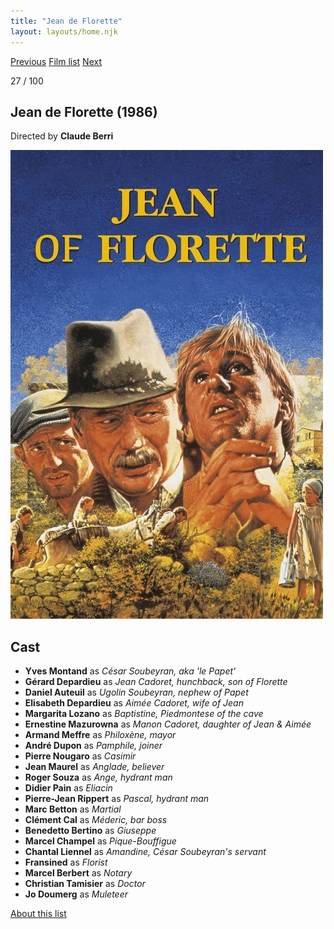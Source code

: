 ```yaml
---
title: "Jean de Florette"
layout: layouts/home.njk
---
```


<nav class="films">
  <a class="prev" href="../brazil">Previous</a>
  <a href="../">Film list</a>
  <a class="next" href="../withnail--i">Next</a>
</nav>

<p>27 / 100</p>

<article class="film">
  <h1>Jean de Florette (1986)</h1>

  <p class="director">
    Directed by <strong>Claude Berri</strong>
  </p>

  <img src="../films/posters/jean-de-florette.jpg" alt="">

  <h2>
    Cast
  </h2>
  <ul>
    <li><strong>Yves Montand</strong> as <em>César Soubeyran, aka 'le Papet'</em></li>
<li><strong>Gérard Depardieu</strong> as <em>Jean Cadoret, hunchback, son of Florette</em></li>
<li><strong>Daniel Auteuil</strong> as <em>Ugolin Soubeyran, nephew of Papet</em></li>
<li><strong>Elisabeth Depardieu</strong> as <em>Aimée Cadoret, wife of Jean</em></li>
<li><strong>Margarita Lozano</strong> as <em>Baptistine, Piedmontese of the cave</em></li>
<li><strong>Ernestine Mazurowna</strong> as <em>Manon Cadoret, daughter of Jean & Aimée</em></li>
<li><strong>Armand Meffre</strong> as <em>Philoxène, mayor</em></li>
<li><strong>André Dupon</strong> as <em>Pamphile,  joiner</em></li>
<li><strong>Pierre Nougaro</strong> as <em>Casimir</em></li>
<li><strong>Jean Maurel</strong> as <em>Anglade, believer</em></li>
<li><strong>Roger Souza</strong> as <em>Ange, hydrant man</em></li>
<li><strong>Didier Pain</strong> as <em>Eliacin</em></li>
<li><strong>Pierre-Jean Rippert</strong> as <em>Pascal, hydrant man</em></li>
<li><strong>Marc Betton</strong> as <em>Martial</em></li>
<li><strong>Clément Cal</strong> as <em>Méderic, bar boss</em></li>
<li><strong>Benedetto Bertino</strong> as <em>Giuseppe</em></li>
<li><strong>Marcel Champel</strong> as <em>Pique-Bouffigue</em></li>
<li><strong>Chantal Liennel</strong> as <em>Amandine, César Soubeyran's servant</em></li>
<li><strong>Fransined</strong> as <em>Florist</em></li>
<li><strong>Marcel Berbert</strong> as <em>Notary</em></li>
<li><strong>Christian Tamisier</strong> as <em>Doctor</em></li>
<li><strong>Jo Doumerg</strong> as <em>Muleteer</em></li>
  </ul>
</article>
<footer>
  <a href="../about">About this list</a>
</footer>
